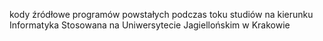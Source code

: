 kody źródłowe programów powstałych podczas toku studiów na kierunku Informatyka Stosowana na Uniwersytecie Jagiellońskim w Krakowie
